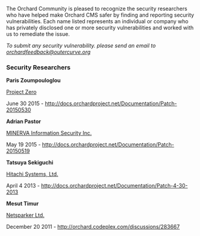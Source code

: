 
The Orchard Community is pleased to recognize the security researchers who have helped make Orchard CMS safer by finding and reporting security vulnerabilities. Each name listed represents an individual or company who has privately disclosed one or more security vulnerabilities and worked with us to remediate the issue.

_To submit any security vulnerability. please send an email to <orchardfeedback@outercurve.org>_

### Security Researchers

**Paris Zoumpouloglou**

[Project Zero](http://projectzero.gr/en/)

June 30 2015 - http://docs.orchardproject.net/Documentation/Patch-20150530

**Adrian Pastor**

[MINERVA Information Security Inc.](http://minerva-is.net)

May 19 2015 - http://docs.orchardproject.net/Documentation/Patch-20150519

**Tatsuya Sekiguchi**

[Hitachi Systems, Ltd.](http://www.hitachi-systems.com/eng/)

April 4 2013 - http://docs.orchardproject.net/Documentation/Patch-4-30-2013

**Mesut Timur**

[Netsparker Ltd.](https://www.netsparker.com/)

December 20 2011 - http://orchard.codeplex.com/discussions/283667
